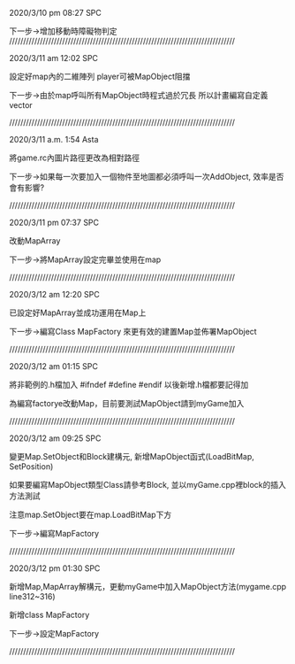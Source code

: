 2020/3/10 pm 08:27 SPC

下一步->增加移動時障礙物判定 
/////////////////////////////////////////////////////////////////////////////////

2020/3/11 am 12:02 SPC

設定好map內的二維陣列 player可被MapObject阻擋

下一步->由於map呼叫所有MapObject時程式過於冗長 所以計畫編寫自定義vector

/////////////////////////////////////////////////////////////////////////////////

2020/3/11 a.m. 1:54 Asta

將game.rc內圖片路徑更改為相對路徑

下一步->如果每一次要加入一個物件至地圖都必須呼叫一次AddObject, 效率是否會有影響?

/////////////////////////////////////////////////////////////////////////////////

2020/3/11 pm 07:37 SPC

改動MapArray

下一步->將MapArray設定完畢並使用在map

/////////////////////////////////////////////////////////////////////////////////

2020/3/12 am 12:20 SPC

已設定好MapArray並成功運用在Map上

下一步->編寫Class MapFactory 來更有效的建置Map並佈署MapObject

/////////////////////////////////////////////////////////////////////////////////

2020/3/12 am 01:15 SPC

將非範例的.h檔加入 	#ifndef	#define	#endif 以後新增.h檔都要記得加	

為編寫factorye改動Map，目前要測試MapObject請到myGame加入

/////////////////////////////////////////////////////////////////////////////////

2020/3/12 am 09:25 SPC

變更Map.SetObject和Block建構元, 新增MapObject函式(LoadBitMap, SetPosition)

如果要編寫MapObject類型Class請參考Block, 並以myGame.cpp裡block的插入方法測試

注意map.SetObject要在map.LoadBitMap下方

下一步->編寫MapFactory

/////////////////////////////////////////////////////////////////////////////////

2020/3/12 pm 01:30 SPC

新增Map,MapArray解構元，更動myGame中加入MapObject方法(mygame.cpp line312~316)

新增class MapFactory

下一步->設定MapFactory

/////////////////////////////////////////////////////////////////////////////////